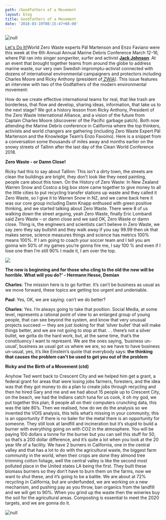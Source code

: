 ```yaml
---
path: /Goodfathers of a Movement
layout: blog
title: Goodfathers of a Movement
date: '2018-03-19T08:15:47+08:00'
---
```

![null](/images/img_3007.jpg)

[Let's Do It!](https://www.letsdoitworld.org/)World  Zero Waste experts Päl Martenson and Enzo Faviano were this week at the 6th Annual Annual Marine Debris Conference March 12-16, where Päl ran into singer songwriter, surfer and activist [**Jack Johnson**](https://www.youtube.com/watch?v=PeFJlk8eOhQ). At an event that brought together teams from around the globe to address marine waste, our very own Swedish impromptu-activist connected with dozens of international environmental campaigners and protectors including Charles Moore and Ricky Anthony (president of[ ZWIA](zwia.org/)). This issue features an interview with two of the Godfathers of the modern environmental movement:





How do we create effective international teams for real, that like trash are borderless, that flow and develop, sharing ideas, information, that take us to the next stage? We got a history lesson from Ricky Anthony, President of the Zero Waste International Alliance, and a vision of the future from Captain Charles Moore (discoverer of the Pacific garbage patch). Both now attending the Marine Debris conference in California where the top thinkers, activists and world changers are gathering (including Zero Waste Expert Päl Martenson and the Knowledge Team’s Enzo Favoino). Here is a snippet from a conversation some thousands of miles away and months earlier on the snowy streets of Tallinn after the last day of the Clean World Conference 2018.





**Zero Waste - or Damn Close!**

Ricky had this to say about Tallinn: This isn’t a dirty town, the streets are clean the buildings are bright, they don’t look like they need painting, people care about this town. On the History of Zero Waste: In New Zealand Warren Snow and Costco a big box store came together to give money to all the little cities to put recycling transfer stations up waste and they called it Zero Waste, so I give it to Warren Snow in NZ, and we came back here it was our core group including Dann Knapp enthused with green positive thinking, and we started talking about Zero Waste. There were 8 of us walking down the street arguing, yeah Zero Waste, finally Eric Lombardi said Zero Waste – or damn close and we said OK, Zero Waste or damn close. Thing is, the engineers and scientists can’t believe in Zero Waste, we say zero they say bullshit and they walk away if you say 99.99 then ok that makes sense, science measures things and science has metrics 100% means 100%. If I am going to coach your soccer team and I tell you am gonna win 50% of my games you’re gonna fire me, I say 100 % and even if I lose one then I’m still 90% I made it, I am over the top.

![](/images/29339866_1450636231715013_2575085880410636288_o.jpg)

**The new is beginning and for those who cling to the old the new will be horrible. What will you do?’ - Hermann Hesse, Demian**



**Charles**: The mission here is to go further. It’s can’t be business as usual as we move forward, these topics are getting too urgent and undeniable. 



**Paul**: Yes, OK, we are saying: can’t we do better? 



**Charles**: Yes. I’m always going to take that position. Social Media, at some level, represents a rational point of view to an enlarged group of young people, that can see beyond the system, and know that very unusual projects succeed — they are just looking for that ‘silver bullet’ that will make things better, and we are not going to stop at that. . . there’s not a silver bullet, we gotta do the hard work, but, at the same time, that’s the constituency I want to represent. We are the ones saying, ‘business un-usual’, business as usual got us where we are, so we have to have business un-usual, yes, it’s like Einstein’s quote that everybody says: **the thinking that causes the problem can’t be used to get you out of the problem**





**Ricky and the Birth of a Movement (ctd)**

Anyhow Ted went back to Crescent City and we helped him get a grant, a federal grant for areas that were losing jobs farmers, foresters, and the idea was that they got money to do a plan to create jobs through recycling and then he hired Gary and me and we had about 15 people up to Crescent City, on the beach, we had the Indians catch tuna for us cook, it oh my god, we put together this plan, 8 people all on their computers crunching data, this was the late 80’s. Then we realised, how do we do the analysis so we invented the VOIS analysis, this tells what’s missing in your community, this is an opportunity if there is no baler for the metal there is an opportunity for someone. They still look at landfill and incineration but it’s stupid to build a burner with everything going on with CO2 in the atmosphere. You will be paying 100 dollars a tonne for the burner but you can sell this stuff for 50, so that’s a 200 dollar difference, and it’s quite a lot when you look at the 20 year life of a facility. We have 2 burners in California, one in the central valley and that has a lot to do with the agricultural waste, the biggest farm community in the world, when their crops are done they almond tree trimming cotton foliage, well the central valley is like the second most polluted place in the United states LA being the first. They built these biomass burners so they don’t have to burn them on the farms, now we want to shut these, and it’s going to be a battle. We are about at 72% recycling in California, but are underfunded, we are working on a new mechanism, and pushing pay as you throw, ban organics from the landfill and we will get to 90%. When you grind up the waste then the wineries buy the soil for the agricultural areas. Composting is essential to meet the 2020 targets, and we are gonna do it.

![null](/images/29214945_10155477113426985_4620767189903867904_o.jpg)
